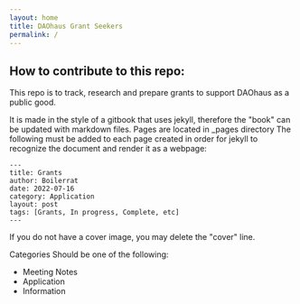 ```yaml
---
layout: home
title: DAOhaus Grant Seekers
permalink: /
---
```


## How to contribute to this repo:

This repo is to track, research and prepare grants to support DAOhaus as a public good.

It is made in the style of a gitbook that uses jekyll, therefore the "book" can be updated with markdown files.
Pages are located in _pages directory
The following must be added to each page created in order for jekyll to recognize the document and render it as a webpage:
```  
---
title: Grants
author: Boilerrat
date: 2022-07-16
category: Application
layout: post
tags: [Grants, In progress, Complete, etc]
---
```
If you do not have a cover image, you may delete the "cover" line.

Categories Should be one of the following:
+ Meeting Notes
+ Application
+ Information
